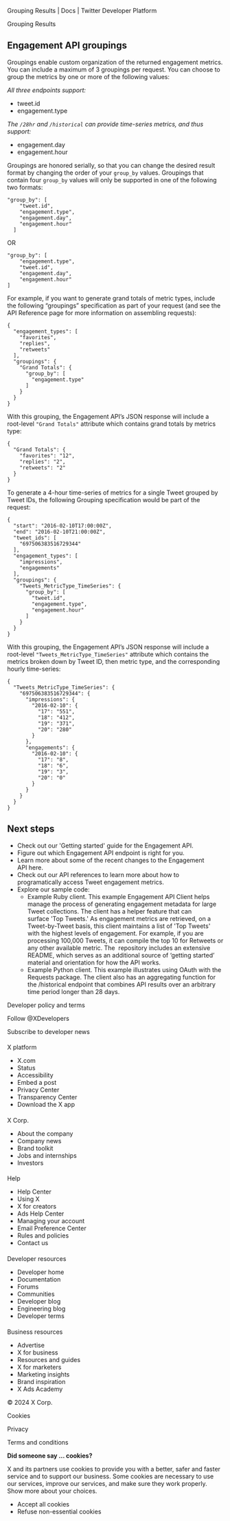 
Grouping Results | Docs | Twitter Developer Platform 

Grouping Results

Engagement API groupings
------------------------

Groupings enable custom organization of the returned engagement metrics. You can include a maximum of 3 groupings per request. You can choose to group the metrics by one or more of the following values:

*All three endpoints support:*

* tweet.id
* engagement.type

*The `/28hr` and `/historical` can provide time-series metrics, and thus support:*

* engagement.day
* engagement.hour

Groupings are honored serially, so that you can change the desired result format by changing the order of your `group_by` values. Groupings that contain four `group_by` values will only be supported in one of the following two formats:  

```
"group_by": [
    "tweet.id",
    "engagement.type",
    "engagement.day",
    "engagement.hour"
  ]
```

OR

```
"group_by": [
    "engagement.type",
    "tweet.id",
    "engagement.day",
    "engagement.hour"
]
```

For example, if you want to generate grand totals of metric types, include the following “groupings” specification as part of your request (and see the API Reference page for more information on assembling requests):  

```
{
  "engagement_types": [
    "favorites",
    "replies",
    "retweets"
  ],
  "groupings": {
    "Grand Totals": {
      "group_by": [
        "engagement.type"
      ]
    }
  }
}
```

With this grouping, the Engagement API’s JSON response will include a root-level `"Grand Totals"` attribute which contains grand totals by metrics type:  

```
{
  "Grand Totals": {
    "favorites": "12",
    "replies": "2",
    "retweets": "2"
  }
}
```

To generate a 4-hour time-series of metrics for a single Tweet grouped by Tweet IDs, the following Grouping specification would be part of the request:  

```
{
  "start": "2016-02-10T17:00:00Z",
  "end": "2016-02-10T21:00:00Z",
  "tweet_ids": [
    "697506383516729344"
  ],
  "engagement_types": [
    "impressions",
    "engagements"
  ],
  "groupings": {
    "Tweets_MetricType_TimeSeries": {
      "group_by": [
        "tweet.id",
        "engagement.type",
        "engagement.hour"
      ]
    }
  }
}
```

With this grouping, the Engagement API’s JSON response will include a root-level `"Tweets_MetricType_TimeSeries"` attribute which contains the metrics broken down by Tweet ID, then metric type, and the corresponding hourly time-series:  

```
{
  "Tweets_MetricType_TimeSeries": {
    "697506383516729344": {
      "impressions": {
        "2016-02-10": {
          "17": "551",
          "18": "412",
          "19": "371",
          "20": "280"
        }
      },
      "engagements": {
        "2016-02-10": {
          "17": "8",
          "18": "6",
          "19": "3",
          "20": "0"
        }
      }
    }
  }
}
```

Next steps
----------

* Check out our 'Getting started' guide for the Engagement API.
* Figure out which Engagement API endpoint is right for you.
* Learn more about some of the recent changes to the Engagement API here.
* Check out our API references to learn more about how to programatically access Tweet engagement metrics.
* Explore our sample code:  
	+ Example Ruby client. This example Engagement API Client helps manage the process of generating engagement metadata for large Tweet collections. The client has a helper feature that can surface 'Top Tweets.' As engagement metrics are retrieved, on a Tweet-by-Tweet basis, this client maintains a list of 'Top Tweets' with the highest levels of engagement. For example, if you are processing 100,000 Tweets, it can compile the top 10 for Retweets or any other available metric. The  repository includes an extensive README, which serves as an additional source of ‘getting started’ material and orientation for how the API works.
	+ Example Python client. This example illustrates using OAuth with the Requests package. The client also has an aggregating function for the /historical endpoint that combines API results over an arbitrary time period longer than 28 days.

Developer policy and terms

Follow @XDevelopers

Subscribe to developer news

#### 
 X platform

* X.com
* Status
* Accessibility
* Embed a post
* Privacy Center
* Transparency Center
* Download the X app

#### 
 X Corp.

* About the company
* Company news
* Brand toolkit
* Jobs and internships
* Investors

#### 
 Help

* Help Center
* Using X
* X for creators
* Ads Help Center
* Managing your account
* Email Preference Center
* Rules and policies
* Contact us

#### 
 Developer resources

* Developer home
* Documentation
* Forums
* Communities
* Developer blog
* Engineering blog
* Developer terms

#### 
 Business resources

* Advertise
* X for business
* Resources and guides
* X for marketers
* Marketing insights
* Brand inspiration
* X Ads Academy

 © 2024 X Corp.

Cookies

Privacy

Terms and conditions

**Did someone say … cookies?**  

 X and its partners use cookies to provide you with a better, safer and
 faster service and to support our business. Some cookies are necessary to use
 our services, improve our services, and make sure they work properly.
 Show more about your choices.

* Accept all cookies
* Refuse non-essential cookies